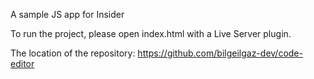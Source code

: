 A sample JS app for Insider

To run the project, please open index.html with a Live Server plugin.

The location of the repository: https://github.com/bilgeilgaz-dev/code-editor